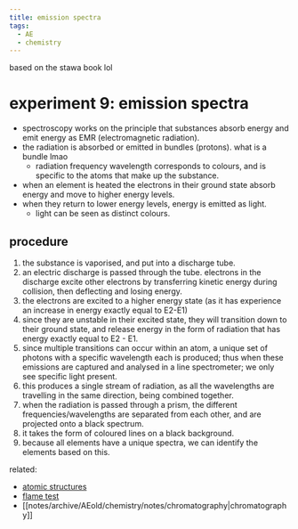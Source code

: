 ```yaml
---
title: emission spectra
tags:
  - AE
  - chemistry
---
```


based on the stawa book lol

# experiment 9: emission spectra

- spectroscopy works on the principle that substances absorb energy and emit energy as EMR (electromagnetic radiation).
- the radiation is absorbed or emitted in bundles (protons). what is a bundle lmao
  - radiation frequency wavelength corresponds to colours, and is specific to the atoms that make up the substance.
- when an element is heated the electrons in their ground state absorb energy and move to higher energy levels.
- when they return to lower energy levels, energy is emitted as light.
  - light can be seen as distinct colours.

## procedure

1. the substance is vaporised, and put into a discharge tube.
2. an electric discharge is passed through the tube. electrons in the discharge excite other electrons by transferring kinetic energy during collision, then deflecting and losing energy.
3. the electrons are excited to a higher energy state (as it has experience an increase in energy exactly equal to E2-E1)
4. since they are unstable in their excited state, they will transition down to their ground state, and release energy in the form of radiation that has energy exactly equal to E2 - E1.
5. since multiple transitions can occur within an atom, a unique set of photons with a specific wavelength each is produced; thus when these emissions are captured and analysed in a line spectrometer; we only see specific light present.
6. this produces a single stream of radiation, as all the wavelengths are travelling in the same direction, being combined together.
7. when the radiation is passed through a prism, the different frequencies/wavelengths are separated from each other, and are projected onto a black spectrum.
8. it takes the form of coloured lines on a black background.
9. because all elements have a unique spectra, we can identify the elements based on this.

related:

- [atomic structures](notes/archive/AEold/chemistry/lessonnotes/ATOMIC-STRUCTURES.md)
- [flame test](notes/archive/AEold/chemistry/lessonnotes/FLAME-TEST.md)
- [[notes/archive/AEold/chemistry/notes/chromatography|chromatography]]
